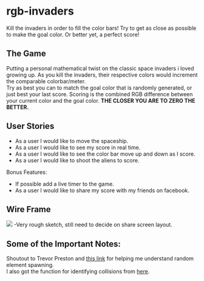 # rgb-invaders

Kill the invaders in order to fill the color bars! Try to get as close as possible to make the goal color. Or better yet, a perfect score!

## The Game

Putting a personal mathematical twist on the classic space invaders i loved growing up. As you kill the invaders, their respective colors would increment the comparable colorbar/meter. <br>
Try as best you can to match the goal color that is randomly generated, or just best your last score. Scoring is the combined RGB difference between your current color and the goal color. **THE CLOSER YOU ARE TO ZERO THE BETTER.** <br>

## User Stories
* As a user I would like to move the spaceship.
* As a user I would like to see my score in real time. 
* As a user I would like to see the color bar move up and down as I score. 
* As a user I would like to shoot the aliens to score. 

Bonus Features:

* If possible add a live timer to the game.
* As a user I would like to share my score with my friends on facebook. 


## Wire Frame
![](http://i.imgur.com/tO6FJiY.png)
-Very rough sketch, still need to decide on share screen layout. 

## Some of the Important Notes:
Shoutout to Trevor Preston and [this link](http://stackoverflow.com/questions/4796743/random-position-of-divs-in-javascript) for helping me understand random element spawning. <br>
I also got the function for identifying collisions from [here](http://stackoverflow.com/questions/5419134/how-to-detect-if-two-divs-touch-with-jquery). <br>

